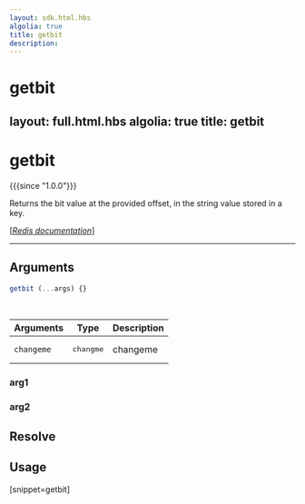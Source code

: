 ```yaml
---
layout: sdk.html.hbs
algolia: true
title: getbit
description:
---
```


# getbit
layout: full.html.hbs
algolia: true
title: getbit
---

# getbit

{{{since "1.0.0"}}}

Returns the bit value at the provided offset, in the string value stored in a key.

[[_Redis documentation_]](https://redis.io/commands/getbit)

---

## Arguments

```js
getbit (...args) {}

```

<br/>

| Arguments    | Type    | Description |
|--------------|---------|-------------|
| ``changeme`` | <pre>changme</pre> | changeme    |

### arg1

### arg2

## Resolve

## Usage

[snippet=getbit]
